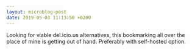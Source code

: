 ```yaml
---
layout: microblog-post
date: 2019-05-03 11:13:50 +0200
---
```


Looking for viable del.icio.us alternatives, this bookmarking all over the
place of mine is getting out of hand. Preferably with self-hosted option.

